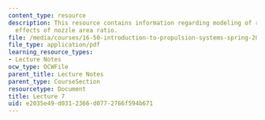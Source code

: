 ```yaml
---
content_type: resource
description: This resource contains information regarding modeling of rocket nozzles;
  effects of nozzle area ratio.
file: /media/courses/16-50-introduction-to-propulsion-systems-spring-2012/e2035e49d0312366d0772766f594b671_MIT16_50S12_lec7.pdf
file_type: application/pdf
learning_resource_types:
- Lecture Notes
ocw_type: OCWFile
parent_title: Lecture Notes
parent_type: CourseSection
resourcetype: Document
title: Lecture 7
uid: e2035e49-d031-2366-d077-2766f594b671
---
```

